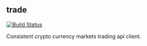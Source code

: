 trade
-----

[![Build Status](https://travis-ci.org/cryptounicorns/trade.svg?branch=master)](https://travis-ci.org/cryptounicorns/trade)

Consistent crypto currency markets trading api client.
